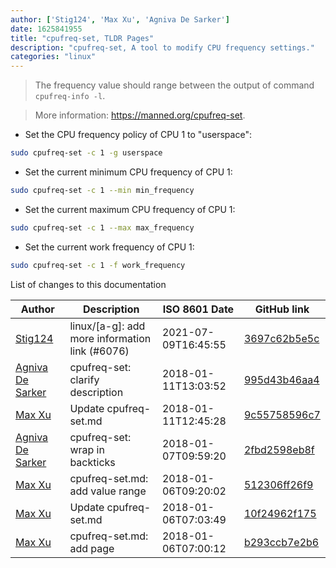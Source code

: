 ```yaml
---
author: ['Stig124', 'Max Xu', 'Agniva De Sarker']
date: 1625841955
title: "cpufreq-set, TLDR Pages"
description: "cpufreq-set, A tool to modify CPU frequency settings."
categories: "linux"
---
```

> The frequency value should range between the output of command `cpufreq-info -l`.

> More information: <https://manned.org/cpufreq-set>.

- Set the CPU frequency policy of CPU 1 to "userspace":

```bash
sudo cpufreq-set -c 1 -g userspace
```

- Set the current minimum CPU frequency of CPU 1:

```bash
sudo cpufreq-set -c 1 --min min_frequency
```

- Set the current maximum CPU frequency of CPU 1:

```bash
sudo cpufreq-set -c 1 --max max_frequency
```

- Set the current work frequency of CPU 1:

```bash
sudo cpufreq-set -c 1 -f work_frequency
```
List of changes to this documentation


Author | Description | ISO 8601 Date | GitHub link
------|-----|-----|-----
[Stig124](mailto:stigpro@outlook.fr) | linux/[a-g]: add more information link (#6076) | 2021-07-09T16:45:55 | [3697c62b5e5c](https://github.com/tldr-pages/tldr/commit/3697c62b5e5cd9bae7a99c591cb81d1ddcfbf792)
[Agniva De Sarker](mailto:agnivade@yahoo.co.in) | cpufreq-set: clarify description | 2018-01-11T13:03:52 | [995d43b46aa4](https://github.com/tldr-pages/tldr/commit/995d43b46aa4526ea24086f82b790e64d628e22e)
[Max Xu](mailto:xuhuan@live.cn) | Update cpufreq-set.md | 2018-01-11T12:45:28 | [9c55758596c7](https://github.com/tldr-pages/tldr/commit/9c55758596c71717e61b7fc3c5f90bda4cd79db3)
[Agniva De Sarker](mailto:agnivade@yahoo.co.in) | cpufreq-set: wrap in backticks | 2018-01-07T09:59:20 | [2fbd2598eb8f](https://github.com/tldr-pages/tldr/commit/2fbd2598eb8fd425f6df20b238fa7a93b1c9a764)
[Max Xu](mailto:xuhuan@live.cn) | cpufreq-set.md: add value range | 2018-01-06T09:20:02 | [512306ff26f9](https://github.com/tldr-pages/tldr/commit/512306ff26f918213350e9c9e2bc0251425afd5f)
[Max Xu](mailto:xuhuan@live.cn) | Update cpufreq-set.md | 2018-01-06T07:03:49 | [10f24962f175](https://github.com/tldr-pages/tldr/commit/10f24962f17545cac2296e612eed1b0d0cb4f3c6)
[Max Xu](mailto:xuhuan@live.cn) | cpufreq-set.md: add page | 2018-01-06T07:00:12 | [b293ccb7e2b6](https://github.com/tldr-pages/tldr/commit/b293ccb7e2b6beda6181eb717e15f6569bdf110c)

